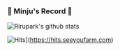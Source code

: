 ### 🐥 Minju's Record 🐥

![Rirupark's github stats](https://github-readme-stats.vercel.app/api?username=rirupark&show_icons=true&theme=cobalt)

![Hits](https://hits.seeyoufarm.com/api/count/incr/badge.svg?url=https%3A%2F%2Fgithub.com%2Fgjbae1212%2Fhit-counter&count_bg=%23F17BCD&title_bg=%23000000&icon=github.svg&icon_color=%23FFFFFF&title=hits&edge_flat=false)](https://hits.seeyoufarm.com)


<!--
**rirupark/rirupark** is a ✨ _special_ ✨ repository because its `README.md` (this file) appears on your GitHub profile.

Here are some ideas to get you started:

- 🔭 I’m currently working on ...
- 🌱 I’m currently learning ...
- 👯 I’m looking to collaborate on ...
- 🤔 I’m looking for help with ...
- 💬 Ask me about ...
- 📫 How to reach me: ...
- 😄 Pronouns: ...
- ⚡ Fun fact: ...
-->
